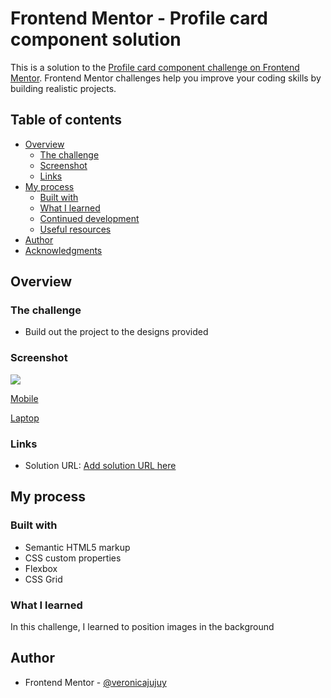# Frontend Mentor - Profile card component solution

This is a solution to the [Profile card component challenge on Frontend Mentor](https://www.frontendmentor.io/challenges/profile-card-component-cfArpWshJ). Frontend Mentor challenges help you improve your coding skills by building realistic projects. 

## Table of contents

- [Overview](#overview)
  - [The challenge](#the-challenge)
  - [Screenshot](#screenshot)
  - [Links](#links)
- [My process](#my-process)
  - [Built with](#built-with)
  - [What I learned](#what-i-learned)
  - [Continued development](#continued-development)
  - [Useful resources](#useful-resources)
- [Author](#author)
- [Acknowledgments](#acknowledgments)

## Overview

### The challenge

- Build out the project to the designs provided

### Screenshot

![](./screenshot.jpg)

[Mobile](./images/captura-mobile.PNG) 

[Laptop](./images/Captura-laptop.PNG) 

### Links

- Solution URL: [Add solution URL here](https://github.com/veronicajujuy/profile-card-component)

## My process

### Built with

- Semantic HTML5 markup
- CSS custom properties
- Flexbox
- CSS Grid

### What I learned

In this challenge, I learned to position images in the background



## Author

- Frontend Mentor - [@veronicajujuy](https://www.frontendmentor.io/profile/veronicajujuy)
